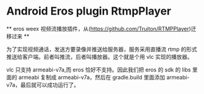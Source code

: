 # Android Eros plugin RtmpPlayer

** eros weex 视频流播放插件，从(https://github.com/Truiton/RTMPPlayer)迁移过来 **

为了实现视频通话，发送方要录像并推送给服务器，服务采用直播流 rtmp 的形式推送给客户端。前者叫推流，后者叫播放器。这个就是个用 vlc 实现的播放器。

vlc 只支持 armeabi-v7a,而 eros 恰好不支持。因此我们把 eros 的 sdk 的 libs 里面的 armeabi 复制成 armeabi-v7a，然后在 gradle.build 里面添加 armeabi-v7a，最后就可以成功运行了。
